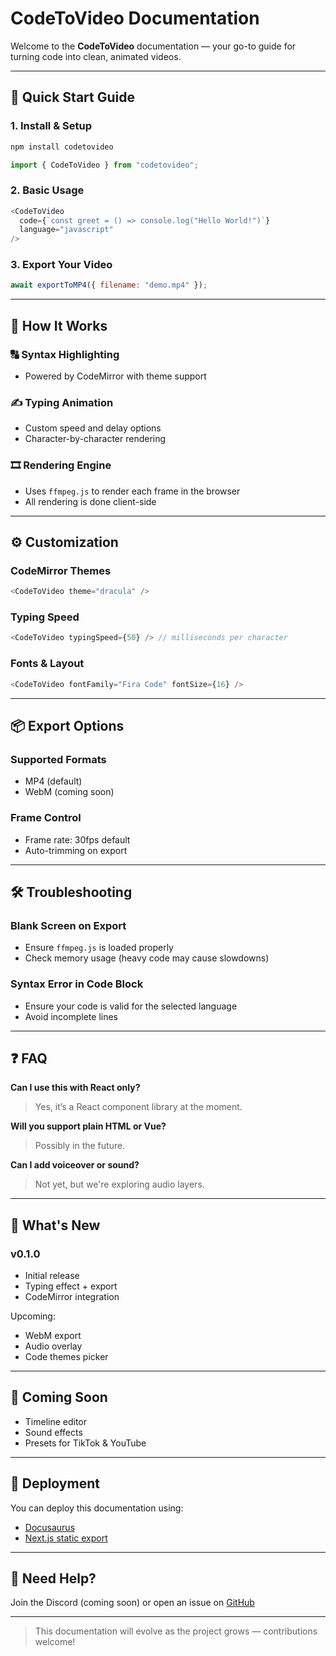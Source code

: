# CodeToVideo Documentation

Welcome to the **CodeToVideo** documentation — your go-to guide for turning code into clean, animated videos.

---

## 🚀 Quick Start Guide

### 1. Install & Setup
```bash
npm install codetovideo
```

```js
import { CodeToVideo } from "codetovideo";
```

### 2. Basic Usage
```js
<CodeToVideo
  code={`const greet = () => console.log("Hello World!")`}
  language="javascript"
/>
```

### 3. Export Your Video
```js
await exportToMP4({ filename: "demo.mp4" });
```

---

## 🧠 How It Works

### 🔠 Syntax Highlighting
- Powered by CodeMirror with theme support

### ✍️ Typing Animation
- Custom speed and delay options
- Character-by-character rendering

### 🎞️ Rendering Engine
- Uses `ffmpeg.js` to render each frame in the browser
- All rendering is done client-side

---

## ⚙️ Customization

### CodeMirror Themes
```js
<CodeToVideo theme="dracula" />
```

### Typing Speed
```js
<CodeToVideo typingSpeed={50} /> // milliseconds per character
```

### Fonts & Layout
```js
<CodeToVideo fontFamily="Fira Code" fontSize={16} />
```

---

## 📦 Export Options

### Supported Formats
- MP4 (default)
- WebM (coming soon)

### Frame Control
- Frame rate: 30fps default
- Auto-trimming on export

---

## 🛠️ Troubleshooting

### Blank Screen on Export
- Ensure `ffmpeg.js` is loaded properly
- Check memory usage (heavy code may cause slowdowns)

### Syntax Error in Code Block
- Ensure your code is valid for the selected language
- Avoid incomplete lines

---

## ❓ FAQ

**Can I use this with React only?**
> Yes, it’s a React component library at the moment.

**Will you support plain HTML or Vue?**
> Possibly in the future.

**Can I add voiceover or sound?**
> Not yet, but we're exploring audio layers.

---

## 📌 What's New

### v0.1.0
- Initial release
- Typing effect + export
- CodeMirror integration

Upcoming:
- WebM export
- Audio overlay
- Code themes picker

---

## 📎 Coming Soon
- Timeline editor
- Sound effects
- Presets for TikTok & YouTube

---

## 📂 Deployment

You can deploy this documentation using:
- [Docusaurus](https://docusaurus.io)
- [Next.js static export](https://nextjs.org/docs/pages/building-your-application/deploying/static-exports)

---

## 💬 Need Help?
Join the Discord (coming soon) or open an issue on [GitHub](https://github.com/yourrepo)

---

> This documentation will evolve as the project grows — contributions welcome!

